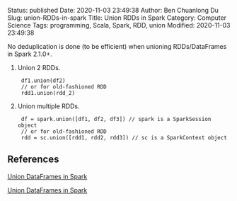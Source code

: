 Status: published
Date: 2020-11-03 23:49:38
Author: Ben Chuanlong Du
Slug: union-RDDs-in-spark
Title: Union RDDs in Spark
Category: Computer Science
Tags: programming, Scala, Spark, RDD, union
Modified: 2020-11-03 23:49:38


No deduplication is done (to be efficient) when unioning RDDs/DataFrames in Spark 2.1.0+.

1. Union 2 RDDs.

        df1.union(df2)
        // or for old-fashioned RDD
        rdd1.union(rdd_2)

2. Union multiple RDDs.

        df = spark.union([df1, df2, df3]) // spark is a SparkSession object
        // or for old-fashioned RDD
        rdd = sc.union([rdd1, rdd2, rdd3]) // sc is a SparkContext object

## References 

[Union DataFrames in Spark](http://www.legendu.net/misc/blog/spark-dataframe-union)

[Union DataFrames in Spark](http://www.legendu.net/en/blog/spark-dataframe-union)